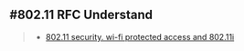 #802.11 RFC Understand
----

>* [802.11 security. wi-fi protected access and 802.11i](http://etutorials.org/Networking/802.11+security.+wi-fi+protected+access+and+802.11i/)
